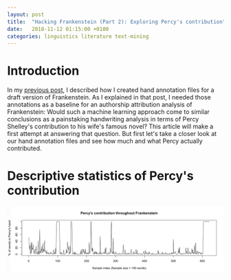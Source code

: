 ```yaml
---
layout: post
title:  "Hacking Frankenstein (Part 2): Exploring Percy's contribution"
date:   2018-11-12 01:15:00 +0100
categories: linguistics literature text-mining
---
```


# Introduction

In my [previous post](http://www.timzee.nl/linguistics/literature/text-mining/2018/05/21/frankenstein1.html), I described how I created hand annotation files for a draft version of Frankenstein. As I explained in that post, I needed those annotations as a baseline for an authorship attribution analysis of Frankenstein: Would such a machine learning approach come to similar conclusions as a painstaking handwriting analysis in terms of Percy Shelley's contribution to his wife's famous novel? This article will make a first attempt at answering that question. But first let's take a closer look at our hand annotation files and see how much and what Percy actually contributed.

# Descriptive statistics of Percy's contribution

![alt text](https://github.com/timjzee/frankenstein-v2/blob/master/articles/PBS_percentage.png?raw=true "Percentage of Percy's hand")
